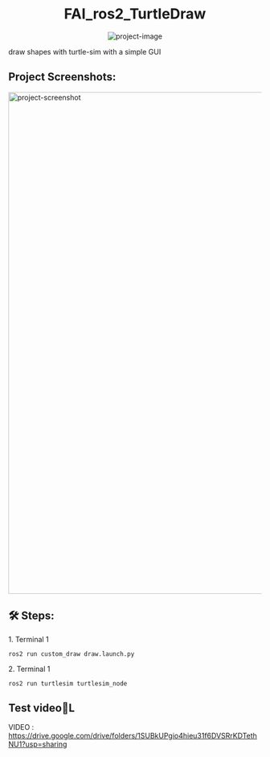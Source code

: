 <h1 align="center" id="title">FAI_ros2_TurtleDraw</h1>

<p align="center"><img src="https://socialify.git.ci/Omar61554/FAI_ros2_TurtleDraw/image?font=Inter&amp;language=1&amp;name=1&amp;owner=1&amp;pattern=Diagonal%20Stripes&amp;stargazers=1&amp;theme=Light" alt="project-image"></p>

<p id="description">draw shapes with turtle-sim with a simple GUI</p>

<h2>Project Screenshots:</h2>

<img src="file:///home/omark/Downloads/Beige%20Minimalist%20Mood%20Photo%20Collage.png" alt="project-screenshot" width="1000" height="1000/">

<h2>🛠️ Steps:</h2>

<p>1. Terminal 1</p>

```
ros2 run custom_draw draw.launch.py
```

<p>2. Terminal 1</p>

```
ros2 run turtlesim turtlesim_node
```

<h2>Test video💖L</h2>

VIDEO : https://drive.google.com/drive/folders/1SUBkUPgio4hieu31f6DVSRrKDTethNU1?usp=sharing
